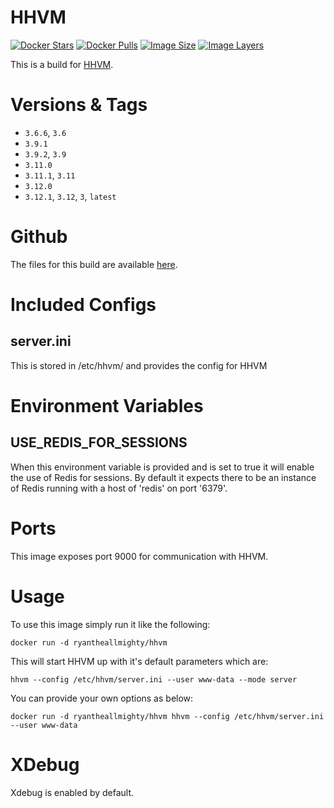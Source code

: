 # HHVM
[![Docker Stars](https://img.shields.io/docker/stars/ryantheallmighty/hhvm.svg?style=flat-square)](https://hub.docker.com/r/ryantheallmighty/hhvm/) [![Docker Pulls](https://img.shields.io/docker/pulls/ryantheallmighty/hhvm.svg?style=flat-square)](https://hub.docker.com/r/ryantheallmighty/hhvm/) [![Image Size](https://img.shields.io/imagelayers/image-size/ryantheallmighty/hhvm/latest.svg?style=flat-square)](https://imagelayers.io/?images=ryantheallmighty%2Fhhvm) [![Image Layers](https://img.shields.io/imagelayers/layers/ryantheallmighty/hhvm/latest.svg?style=flat-square)](https://imagelayers.io/?images=ryantheallmighty%2Fhhvm)

This is a build for [HHVM](http://hhvm.com/).

# Versions & Tags
- `3.6.6`, `3.6`
- `3.9.1`
- `3.9.2`, `3.9`
- `3.11.0`
- `3.11.1`, `3.11`
- `3.12.0`
- `3.12.1`, `3.12`, `3`, `latest`

# Github
The files for this build are available [here](https://github.com/RyanTheAllmighty/Dockerfiles/tree/master/hhvm).

# Included Configs
## server.ini
This is stored in /etc/hhvm/ and provides the config for HHVM

# Environment Variables
## USE_REDIS_FOR_SESSIONS
When this environment variable is provided and is set to true it will enable the use of Redis for sessions. By default it expects there to be an instance of Redis running with a host of 'redis' on
port '6379'.

# Ports
This image exposes port 9000 for communication with HHVM.

# Usage
To use this image simply run it like the following:

```
docker run -d ryantheallmighty/hhvm
```

This will start HHVM up with it's default parameters which are:

```
hhvm --config /etc/hhvm/server.ini --user www-data --mode server
```

You can provide your own options as below:

```
docker run -d ryantheallmighty/hhvm hhvm --config /etc/hhvm/server.ini --user www-data
```

# XDebug
Xdebug is enabled by default.